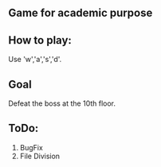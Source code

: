 ## Game for academic purpose  
  
## How to play:  
Use 'w','a','s','d'.  
  
## Goal  
Defeat the boss at the 10th floor.  
  
## ToDo:  
1. BugFix 
2. File Division